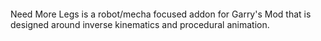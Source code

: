 <p align="center">
  <img src="https://raw.githubusercontent.com/shadowscion/NeedMoreLegs/master/materials/logo_nml.png" alt=""/>
</p>

Need More Legs is a robot/mecha focused addon for Garry's Mod that is designed around inverse kinematics and procedural animation.
